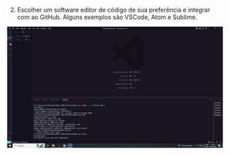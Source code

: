 2) Escolher um software editor de código de sua preferência e integrar com ao GitHub. Alguns exemplos são VSCode, Atom e Sublime.

![Ide](https://github.com/vmpimenta/compass.uol/blob/main/Sprint_1/evidencias/ref_ide.jpg)